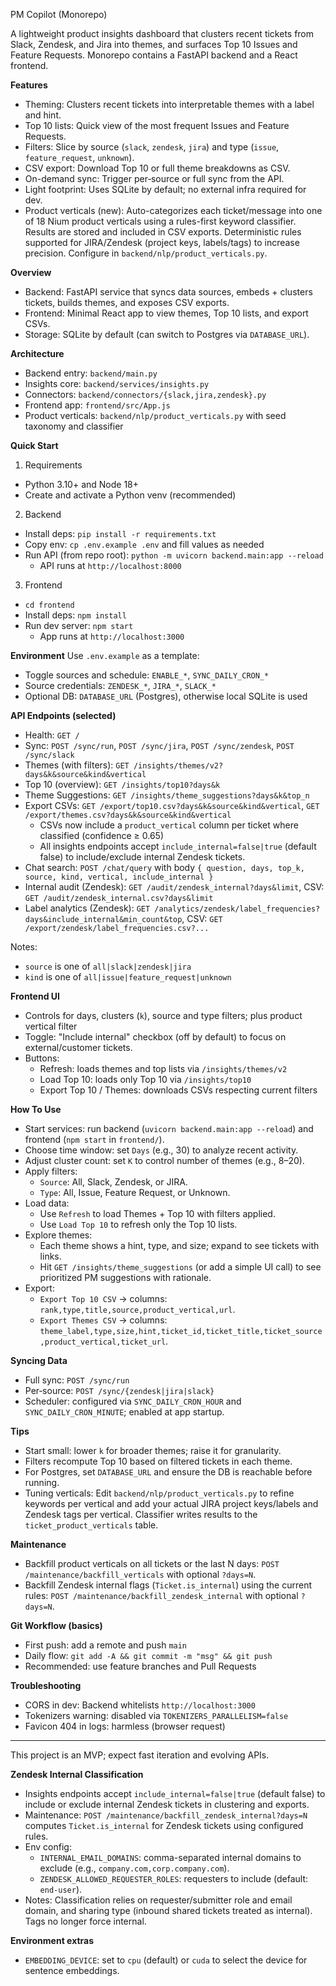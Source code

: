 PM Copilot (Monorepo)

A lightweight product insights dashboard that clusters recent tickets from Slack, Zendesk, and Jira into themes, and surfaces Top 10 Issues and Feature Requests. Monorepo contains a FastAPI backend and a React frontend.

**Features**
- Theming: Clusters recent tickets into interpretable themes with a label and hint.
- Top 10 lists: Quick view of the most frequent Issues and Feature Requests.
- Filters: Slice by source (`slack`, `zendesk`, `jira`) and type (`issue`, `feature_request`, `unknown`).
- CSV export: Download Top 10 or full theme breakdowns as CSV.
- On-demand sync: Trigger per‑source or full sync from the API.
- Light footprint: Uses SQLite by default; no external infra required for dev.
- Product verticals (new): Auto-categorizes each ticket/message into one of 18 Nium product verticals using a rules-first keyword classifier. Results are stored and included in CSV exports. Deterministic rules supported for JIRA/Zendesk (project keys, labels/tags) to increase precision. Configure in `backend/nlp/product_verticals.py`.

**Overview**
- Backend: FastAPI service that syncs data sources, embeds + clusters tickets, builds themes, and exposes CSV exports.
- Frontend: Minimal React app to view themes, Top 10 lists, and export CSVs.
- Storage: SQLite by default (can switch to Postgres via `DATABASE_URL`).

**Architecture**
- Backend entry: `backend/main.py`
- Insights core: `backend/services/insights.py`
- Connectors: `backend/connectors/{slack,jira,zendesk}.py`
- Frontend app: `frontend/src/App.js`
- Product verticals: `backend/nlp/product_verticals.py` with seed taxonomy and classifier

**Quick Start**
1) Requirements
- Python 3.10+ and Node 18+
- Create and activate a Python venv (recommended)

2) Backend
- Install deps: `pip install -r requirements.txt`
- Copy env: `cp .env.example .env` and fill values as needed
- Run API (from repo root): `python -m uvicorn backend.main:app --reload`
  - API runs at `http://localhost:8000`

3) Frontend
- `cd frontend`
- Install deps: `npm install`
- Run dev server: `npm start`
  - App runs at `http://localhost:3000`

**Environment**
Use `.env.example` as a template:
- Toggle sources and schedule: `ENABLE_*`, `SYNC_DAILY_CRON_*`
- Source credentials: `ZENDESK_*`, `JIRA_*`, `SLACK_*`
- Optional DB: `DATABASE_URL` (Postgres), otherwise local SQLite is used

**API Endpoints (selected)**
- Health: `GET /`
- Sync: `POST /sync/run`, `POST /sync/jira`, `POST /sync/zendesk`, `POST /sync/slack`
- Themes (with filters): `GET /insights/themes/v2?days&k&source&kind&vertical`
- Top 10 (overview): `GET /insights/top10?days&k`
- Theme Suggestions: `GET /insights/theme_suggestions?days&k&top_n`
- Export CSVs: `GET /export/top10.csv?days&k&source&kind&vertical`, `GET /export/themes.csv?days&k&source&kind&vertical`
  - CSVs now include a `product_vertical` column per ticket where classified (confidence ≥ 0.65)
  - All insights endpoints accept `include_internal=false|true` (default false) to include/exclude internal Zendesk tickets.
 - Chat search: `POST /chat/query` with body `{ question, days, top_k, source, kind, vertical, include_internal }`
 - Internal audit (Zendesk): `GET /audit/zendesk_internal?days&limit`, CSV: `GET /audit/zendesk_internal.csv?days&limit`
 - Label analytics (Zendesk): `GET /analytics/zendesk/label_frequencies?days&include_internal&min_count&top`, CSV: `GET /export/zendesk/label_frequencies.csv?...`

Notes:
- `source` is one of `all|slack|zendesk|jira`
- `kind` is one of `all|issue|feature_request|unknown`

**Frontend UI**
- Controls for days, clusters (`k`), source and type filters; plus product vertical filter
- Toggle: "Include internal" checkbox (off by default) to focus on external/customer tickets.
- Buttons:
  - Refresh: loads themes and top lists via `/insights/themes/v2`
  - Load Top 10: loads only Top 10 via `/insights/top10`
  - Export Top 10 / Themes: downloads CSVs respecting current filters

**How To Use**
- Start services: run backend (`uvicorn backend.main:app --reload`) and frontend (`npm start` in `frontend/`).
- Choose time window: set `Days` (e.g., 30) to analyze recent activity.
- Adjust cluster count: set `K` to control number of themes (e.g., 8–20).
- Apply filters:
  - `Source`: All, Slack, Zendesk, or JIRA.
  - `Type`: All, Issue, Feature Request, or Unknown.
- Load data:
  - Use `Refresh` to load Themes + Top 10 with filters applied.
  - Use `Load Top 10` to refresh only the Top 10 lists.
- Explore themes:
  - Each theme shows a hint, type, and size; expand to see tickets with links.
  - Hit `GET /insights/theme_suggestions` (or add a simple UI call) to see prioritized PM suggestions with rationale.
- Export:
  - `Export Top 10 CSV` → columns: `rank,type,title,source,product_vertical,url`.
  - `Export Themes CSV` → columns: `theme_label,type,size,hint,ticket_id,ticket_title,ticket_source,product_vertical,ticket_url`.

**Syncing Data**
- Full sync: `POST /sync/run`
- Per‑source: `POST /sync/{zendesk|jira|slack}`
- Scheduler: configured via `SYNC_DAILY_CRON_HOUR` and `SYNC_DAILY_CRON_MINUTE`; enabled at app startup.

**Tips**
- Start small: lower `k` for broader themes; raise it for granularity.
- Filters recompute Top 10 based on filtered tickets in each theme.
- For Postgres, set `DATABASE_URL` and ensure the DB is reachable before running.
- Tuning verticals: Edit `backend/nlp/product_verticals.py` to refine keywords per vertical and add your actual JIRA project keys/labels and Zendesk tags per vertical. Classifier writes results to the `ticket_product_verticals` table.

**Maintenance**
- Backfill product verticals on all tickets or the last N days: `POST /maintenance/backfill_verticals` with optional `?days=N`.
 - Backfill Zendesk internal flags (`Ticket.is_internal`) using the current rules: `POST /maintenance/backfill_zendesk_internal` with optional `?days=N`.

**Git Workflow (basics)**
- First push: add a remote and push `main`
- Daily flow: `git add -A && git commit -m "msg" && git push`
- Recommended: use feature branches and Pull Requests

**Troubleshooting**
- CORS in dev: Backend whitelists `http://localhost:3000`
- Tokenizers warning: disabled via `TOKENIZERS_PARALLELISM=false`
- Favicon 404 in logs: harmless (browser request)

---
This project is an MVP; expect fast iteration and evolving APIs.

**Zendesk Internal Classification**
- Insights endpoints accept `include_internal=false|true` (default false) to include or exclude internal Zendesk tickets in clustering and exports.
- Maintenance: `POST /maintenance/backfill_zendesk_internal?days=N` computes `Ticket.is_internal` for Zendesk tickets using configured rules.
- Env config:
  - `INTERNAL_EMAIL_DOMAINS`: comma-separated internal domains to exclude (e.g., `company.com,corp.company.com`).
  - `ZENDESK_ALLOWED_REQUESTER_ROLES`: requesters to include (default: `end-user`).
 - Notes: Classification relies on requester/submitter role and email domain, and sharing type (inbound shared tickets treated as internal). Tags no longer force internal.

**Environment extras**
- `EMBEDDING_DEVICE`: set to `cpu` (default) or `cuda` to select the device for sentence embeddings.
